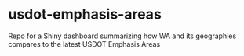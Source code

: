 # usdot-emphasis-areas
Repo for a Shiny dashboard summarizing how WA and its geographies compares to the latest USDOT Emphasis Areas
